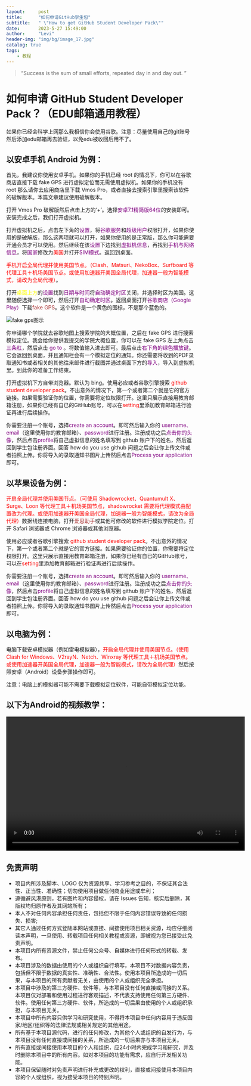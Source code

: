 ```yaml
---
layout:     post
title:      "如何申请GitHub学生包" 
subtitle:   " \"How to get GitHub Student Developer Pack\""
date:       2023-5-27 15:49:00
author:     "Levi"
header-img: "img/bg/image_17.jpg"
catalog: true
tags:
    - 教程
---
```


> “Success is the sum of small efforts, repeated day in and day out. ”


# 如何申请 GitHub Student Developer Pack？（EDU邮箱通用教程）

如果你已经会科学上网那么我相信你会使用谷歌。注意：尽量使用自己的git账号然后添加edu邮箱再去验证，以免edu被收回后用不了。

## 以安卓手机 Android 为例：

首先，我建议你使用安卓手机。如果你的手机已经 root 的情况下，你可以在谷歌商店直接下载 fake GPS 进行虚拟定位而无需使用虚拟机。如果你的手机没有 root 那么请你去应用商店里下载 Vmos Pro，或者直接去搜索引擎里搜索该软件的破解版本。本篇文章建议使用破解版本。

打开 Vmos Pro 破解版然后点击上方的‘+’。选择<span style="color:purple;">安卓7.1精简版64位</span>的安装即可。安装完成之后，我们打开虚拟机。

打开虚拟机之后，点击左下角的<span style="color:purple;">设置</span>，将<span style="color:purple;">谷歌服务</span>和<span style="color:purple;">超级用户</span>权限打开，如果你使用的是破解版，那么这两项就可以打开，如果你使用的是正常版，那么你可能需要开通会员才可以使用。然后继续在该<span style="color:purple;">设置</span>下边找到<span style="color:purple;">虚拟机信息</span>，再找到<span style="color:purple;">手机与网络信息</span>，将<span style="color:purple;">国家</span>修改为<span style="color:red;">美国</span>并打开<span style="color:purple;">SIM模式</span>。返回到桌面。

<span style="color:red;">手机开启全局代理并使用美国节点。（Clash、Matsuri、NekoBox、Surfboard 等代理工具＋机场美国节点。或使用加速器开美国全局代理，加速器一般为智能模式，请改为全局代理）</span>。

打开<span style="color:yellow;">桌面上方</span>的<span style="color:purple;">设置</span>找到<span style="color:purple;">日期与时间</span>将<span style="color:purple;">自动确定时区</span>关闭，并选择时区为美国。这里随便选择一个即可，然后打开<span style="color:purple;">自动确定时区</span>。返回桌面打开<span style="color:purple;">谷歌商店（Google Play）</span>下载<span style="color:brown;">fake GPS</span>。这个软件是一个黄色的图标，不是那个蓝色的。

![fake gps图示](https://play-lh.googleusercontent.com/0IAs5zhKgOxvlAZlzOlZN2i9gv887ppbQhaFcvqF1ygmjxDdKnNZH8aFvT7U0XV5EA=w200-h200)

你申请哪个学院就去谷歌地图上搜索学院的大概位置，之后在 fake GPS 进行搜索模拟定位。我会给你提供我提交的学院大概位置，你可以在 fake GPS 左上角点击<span style="color:purple;">三条杠</span>，然后点击<span style="color:purple;"> go to </span>。将数值输入进去即可。最后点击<span style="color:purple;">右下角的绿色播放键</span>。它会返回到桌面，并且通知栏会有一个模拟定位的通知。你还需要将收到的PDF录取通知书或者相关的其他往来邮件进行截图并通过桌面下方的<span style="color:purple;">导入</span>，导入到虚拟机里。到此你的准备工作结束。

打开虚拟机下方自带浏览器。默认为 bing。使用必应或者谷歌引擎搜索<span style="color:red;"> github student developer pack</span>。不出意外的情况下，第一个或者第二个就是它的官方链接。如果需要验证你的位置，你需要将定位权限打开。这里只展示直接用教育邮箱注册，如果你已经有自已的GitHub账号，可以在<span style="color:red;">setting</span>里添加教育邮箱进行验证再进行后续操作。

你需要注册一个账号，选择<span style="color:purple;">create an account</span>。即可然后输入你的 <span style="color:purple;">username、email</span>（这里使用你的教育邮箱）、<span style="color:purple;">password</span>进行注册。注册成功之后<span style="color:purple;">点击你的头像</span>，然后点击<span style="color:purple;">profile</span>将自己虚拟信息的姓名填写到 github 账户下的姓名，然后返回到学生包注册界面。回答 how do you use github 问题之后会让你上传文件或者拍照上传。你将导入的录取通知书图片上传然后点击<span style="color:purple;">Process your application</span>即可。

## 以苹果设备为例：

<span style="color:red;">开启全局代理并使用美国节点。（可使用 Shadowrocket、Quantumult X、Surge、Loon 等代理工具＋机场美国节点，shadowrocket 需要将代理模式由配置改为代理。或使用加速器开美国全局代理，加速器一般为智能模式，请改为全局代理）</span>数据线连接电脑，打开<span style="color:brown;">爱思助手</span>或其他可修改的软件进行模拟学院定位。打开 Safari 浏览器或 Chrome 浏览器或其他浏览器。

使用必应或者谷歌引擎搜索<span style="color:red;"> github student developer pack</span>。不出意外的情况下，第一个或者第二个就是它的官方链接。如果需要验证你的位置，你需要将定位权限打开。这里只展示直接用教育邮箱注册，如果你已经有自已的GitHub账号，可以在<span style="color:red;">setting</span>里添加教育邮箱进行验证再进行后续操作。

你需要注册一个账号，选择<span style="color:purple;">create an account</span>。即可然后输入你的 <span style="color:purple;">username、email</span>（这里使用你的教育邮箱）、<span style="color:purple;">password</span>进行注册。注册成功之后<span style="color:purple;">点击你的头像</span>，然后点击<span style="color:purple;">profile</span>将自己虚拟信息的姓名填写到 github 账户下的姓名，然后返回到学生包注册界面。回答 how do you use github 问题之后会让你上传文件或者拍照上传。你将导入的录取通知书图片上传然后点击<span style="color:purple;">Process your application</span>即可。

## 以电脑为例：

电脑下载安卓模拟器（例如雷电模拟器），<span style="color:red;">开启全局代理并使用美国节点。（使用 Clash for Windows、V2rayN、Netch、Winxray 等代理工具＋机场美国节点。或使用加速器开美国全局代理，加速器一般为智能模式，请改为全局代理）</span>然后按照安卓（Android）设备步骤操作即可。

注意：电脑上的模拟器可能不需要下载模拟定位软件，可能自带模拟定位功能。

## 以下为Android的视频教学：
<video width="640" height="360" controls>
  <source src="https://github.com/czy13724/czy13724.github.io/raw/master/img/get_github_student/get_github_student.mp4" type="video/mp4">
  Your browser does not support the video tag.
</video>

## 免责声明

* 项目内所涉及脚本、LOGO 仅为资源共享、学习参考之目的，不保证其合法性、正当性、准确性；切勿使用项目做任何商业用途或牟利；
* 遵循避风港原则，若有图片和内容侵权，请在 Issues 告知，核实后删除，其版权均归原作者及其网站所有；
* 本人不对任何内容承担任何责任，包括但不限于任何内容错误导致的任何损失、损害;
* 其它人通过任何方式登陆本网站或直接、间接使用项目相关资源，均应仔细阅读本声明，一旦使用、转载项目任何相关教程或资源，即被视为您已接受此免责声明。
* 本项目内所有资源文件，禁止任何公众号、自媒体进行任何形式的转载、发布。
* 本项目涉及的数据由使用的个人或组织自行填写，本项目不对数据内容负责，包括但不限于数据的真实性、准确性、合法性。使用本项目所造成的一切后果，与本项目的所有贡献者无关，由使用的个人或组织完全承担。
* 本项目中涉及的第三方硬件、软件等，与本项目没有任何直接或间接的关系。本项目仅对部署和使用过程进行客观描述，不代表支持使用任何第三方硬件、软件。使用任何第三方硬件、软件，所造成的一切后果由使用的个人或组织承担，与本项目无关。
* 本项目中所有内容只供学习和研究使用，不得将本项目中任何内容用于违反国家/地区/组织等的法律法规或相关规定的其他用途。
* 所有基于本项目源代码，进行的任何修改，为其他个人或组织的自发行为，与本项目没有任何直接或间接的关系，所造成的一切后果亦与本项目无关。
* 所有直接或间接使用本项目的个人和组织，应24小时内完成学习和研究，并及时删除本项目中的所有内容。如对本项目的功能有需求，应自行开发相关功能。
* 本项目保留随时对免责声明进行补充或更改的权利，直接或间接使用本项目内容的个人或组织，视为接受本项目的特别声明。